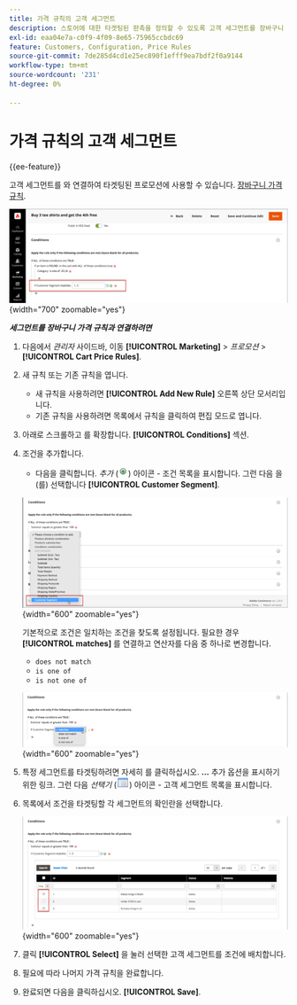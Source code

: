 ```yaml
---
title: 가격 규칙의 고객 세그먼트
description: 스토어에 대한 타겟팅된 판촉을 정의할 수 있도록 고객 세그먼트를 장바구니 가격 규칙과 연결하는 방법에 대해 알아봅니다.
exl-id: eaa04e7a-c0f9-4f09-8e65-75965ccbdc69
feature: Customers, Configuration, Price Rules
source-git-commit: 7de285d4cd1e25ec890f1efff9ea7bdf2f0a9144
workflow-type: tm+mt
source-wordcount: '231'
ht-degree: 0%

---
```


# 가격 규칙의 고객 세그먼트

{{ee-feature}}

고객 세그먼트를 와 연결하여 타겟팅된 프로모션에 사용할 수 있습니다. [장바구니 가격 규칙](../merchandising-promotions/price-rules-cart.md).

![장바구니 가격 규칙 - 타깃팅된 고객 세그먼트](assets/price-rule-cart-condition-segments.png){width="700" zoomable="yes"}

_**세그먼트를 장바구니 가격 규칙과 연결하려면**_

1. 다음에서 _관리자_ 사이드바, 이동 **[!UICONTROL Marketing]** > _프로모션_ > **[!UICONTROL Cart Price Rules]**.

1. 새 규칙 또는 기존 규칙을 엽니다.

   * 새 규칙을 사용하려면 **[!UICONTROL Add New Rule]** 오른쪽 상단 모서리입니다.
   * 기존 규칙을 사용하려면 목록에서 규칙을 클릭하여 편집 모드로 엽니다.

1. 아래로 스크롤하고 를 확장합니다. **[!UICONTROL Conditions]** 섹션.

1. 조건을 추가합니다.

   * 다음을 클릭합니다. _추가_ (![목록 아이콘](../assets/icon-add-green-circle.png)) 아이콘 - 조건 목록을 표시합니다. 그런 다음 을(를) 선택합니다 **[!UICONTROL Customer Segment]**.

   ![장바구니 가격 규칙 - 고객 세그먼트 조건 추가](assets/condition-customer-segment.png){width="600" zoomable="yes"}

   기본적으로 조건은 일치하는 조건을 찾도록 설정됩니다. 필요한 경우 **[!UICONTROL matches]** 를 연결하고 연산자를 다음 중 하나로 변경합니다.

   * `does not match`
   * `is one of`
   * `is not one of`

   ![조건 연산자](assets/price-rule-condition-customer-segment-operator.png){width="600" zoomable="yes"}

1. 특정 세그먼트를 타겟팅하려면 자세히 를 클릭하십시오. **...** 추가 옵션을 표시하기 위한 링크. 그런 다음 _선택기_ (![목록 아이콘](../assets/icon-list-chooser.png)) 아이콘 - 고객 세그먼트 목록을 표시합니다.

1. 목록에서 조건을 타겟팅할 각 세그먼트의 확인란을 선택합니다.

   ![장바구니 가격 규칙 - 조건 선택기 목록](assets/condition-segment-chooser-list.png){width="600" zoomable="yes"}

1. 클릭 **[!UICONTROL Select]** 을 눌러 선택한 고객 세그먼트를 조건에 배치합니다.

1. 필요에 따라 나머지 가격 규칙을 완료합니다.

1. 완료되면 다음을 클릭하십시오. **[!UICONTROL Save]**.
